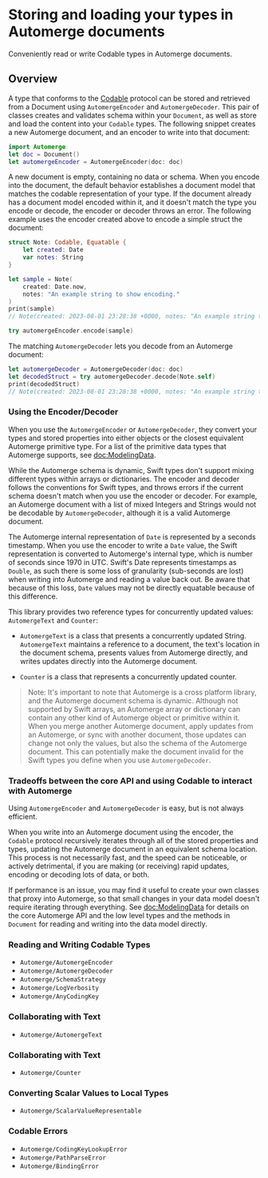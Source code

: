 # Storing and loading your types in Automerge documents

Conveniently read or write Codable types in Automerge documents.

## Overview

A type that conforms to the [Codable](https://developer.apple.com/documentation/swift/codable) protocol can be stored and retrieved from a Document using ``AutomergeEncoder`` and ``AutomergeDecoder``.
This pair of classes creates and validates schema within your ``Document``, as well as store and load the content into your `Codable` types.
The following snippet creates a new Automerge document, and an encoder to write into that document:

```swift
import Automerge
let doc = Document()
let automergeEncoder = AutomergeEncoder(doc: doc)
```

A new document is empty, containing no data or schema. 
When you encode into the document, the default behavior establishes a document model that matches the codable representation of your type.
If the document already has a document model encoded within it, and it doesn't match the type you encode or decode, the encoder or decoder throws an error.
The following example uses the encoder created above to encode a simple struct the document:

```swift
struct Note: Codable, Equatable {
    let created: Date
    var notes: String
}

let sample = Note(
    created: Date.now,
    notes: "An example string to show encoding."
)
print(sample)
// Note(created: 2023-08-01 23:28:38 +0000, notes: "An example string to show encoding.")

try automergeEncoder.encode(sample)
```

The matching `AutomergeDecoder` lets you decode from an Automerge document:

```swift
let automergeDecoder = AutomergeDecoder(doc: doc)
let decodedStruct = try automergeDecoder.decode(Note.self)
print(decodedStruct)
// Note(created: 2023-08-01 23:28:38 +0000, notes: "An example string to show encoding.")
```

### Using the Encoder/Decoder

When you use the `AutomergeEncoder` or `AutomergeDecoder`, they convert your types and stored properties into either objects or the closest equivalent Automerge primitive type.
For a list of the primitive data types that Automerge supports, see <doc:ModelingData>.

While the Automerge schema is dynamic, Swift types don't support mixing different types within arrays or dictionaries. 
The encoder and decoder follows the conventions for Swift types, and throws errors if the current schema doesn't match when you use the encoder or decoder.
For example, an Automerge document with a list of mixed Integers and Strings would not be decodable by `AutomergeDecoder`, although it is a valid Automerge document.

The Automerge internal representation of `Date` is represented by a seconds timestamp. 
When you use the encoder to write a `Date` value, the Swift representation is converted to Automerge's internal type, which is number of seconds since 1970 in UTC.
Swift's Date represents timestamps as `Double`, as such there is some loss of granularity (sub-seconds are lost) when writing into Automerge and reading a value back out.
Be aware that because of this loss, `Date` values may not be directly equatable because of this difference.

This library provides two reference types for concurrently updated values: ``AutomergeText`` and ``Counter``:

- ``AutomergeText`` is a class that presents a concurrently updated String. 
`AutomergeText` maintains a reference to a document, the text's location in the document schema, presents values from Automerge directly, and writes updates directly into the Automerge document.

- ``Counter`` is a class that represents a concurrently updated counter.

> Note: It's important to note that Automerge is a cross platform library, and the Automerge document schema is dynamic.
Although not supported by Swift arrays, an Automerge array or dictionary can contain any other kind of Automerge object or primitive within it.
When you merge another Automerge document, apply updates from an Automerge, or sync with another document, those updates can change not only the values, but also the schema of the Automerge document.
This can potentially make the document invalid for the Swift types you define when you use `AutomergeDecoder`.

### Tradeoffs between the core API and using Codable to interact with Automerge

Using `AutomergeEncoder` and `AutomergeDecoder` is easy, but is not always efficient.

When you write into an Automerge document using the encoder, the `Codable` protocol recursively iterates through all of the stored properties and types, updating the Automerge document in an equivalent schema location.
This process is not necessarily fast, and the speed can be noticeable, or actively detrimental, if you are making (or receiving) rapid updates, encoding or decoding lots of data, or both.

If performance is an issue, you may find it useful to create your own classes that proxy into Automerge, so that small changes in your data model doesn't require iterating through everything.
See <doc:ModelingData> for details on the core Automerge API and the low level types and the methods in ``Document`` for reading and writing into the data model directly.

### Reading and Writing Codable Types

- ``Automerge/AutomergeEncoder``
- ``Automerge/AutomergeDecoder``
- ``Automerge/SchemaStrategy``
- ``Automerge/LogVerbosity``
- ``Automerge/AnyCodingKey``

### Collaborating with Text

- ``Automerge/AutomergeText``

### Collaborating with Text

- ``Automerge/Counter``

### Converting Scalar Values to Local Types

- ``Automerge/ScalarValueRepresentable``

### Codable Errors

- ``Automerge/CodingKeyLookupError``
- ``Automerge/PathParseError``
- ``Automerge/BindingError``
